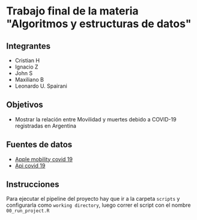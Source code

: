 # Trabajo final de la materia "Algoritmos y estructuras de datos"

## Integrantes

- Cristian H
- Ignacio Z
- John S
- Maxiliano B
- Leonardo U. Spairani

## Objetivos

- Mostrar la relación entre Movilidad y muertes debido a COVID-19 registradas en Argentina

## Fuentes de datos

- [Apple mobility covid 19](https://covid19.apple.com/mobility)
- [Api covid 19](https://api.covid19api.com/summary)

## Instrucciones

Para ejecutar el pipeline del proyecto hay que ir a la carpeta `scripts` y configurarla como `working directory`, luego correr el script con el nombre `00_run_project.R`

